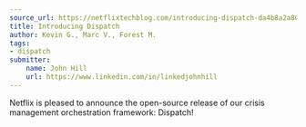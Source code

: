 ```yaml
---
source_url: https://netflixtechblog.com/introducing-dispatch-da4b8a2a8072
title: Introducing Dispatch
author: Kevin G., Marc V., Forest M.
tags:
- dispatch
submitter:
    name: John Hill
    url: https://www.linkedin.com/in/linkedjohnhill
---
```


Netflix is pleased to announce the open-source release of our crisis management orchestration framework: Dispatch!
